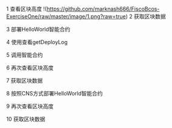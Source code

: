 1 查看区块高度
!(https://github.com/marknash666/FiscoBcos-ExerciseOne/raw/master/image/1.png?raw=true)
2 获取区块数据

3 部署HelloWorld智能合约

4 使用查看getDeployLog

5 调用智能合约

6 再次查看区块高度

7 获取区块数据

8 按照CNS方式部署HelloWorld智能合约

9 再次查看区块高度

10 获取区块数据

